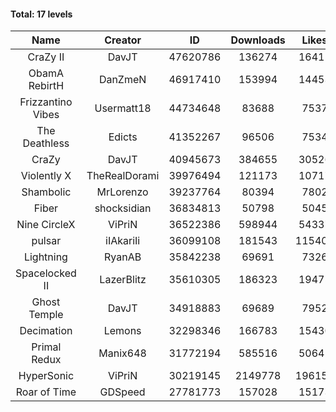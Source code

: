 #### Total: 17 levels

| Name | Creator | ID | Downloads | Likes |
|:---:|:---:|:---:|:---:|:---:|
| CraZy II | DavJT | 47620786 | 136274 | 16411
| ObamA RebirtH | DanZmeN | 46917410 | 153994 | 14453
| Frizzantino Vibes | Usermatt18 | 44734648 | 83688 | 7537
| The Deathless | Edicts | 41352267 | 96506 | 7534
| CraZy | DavJT | 40945673 | 384655 | 30526
| Violently X | TheRealDorami | 39976494 | 121173 | 10717
| Shambolic | MrLorenzo | 39237764 | 80394 | 7802
| Fiber | shocksidian | 36834813 | 50798 | 5045
| Nine CircleX | ViPriN | 36522386 | 598944 | 54337
| pulsar | iIAkariIi | 36099108 | 181543 | 115404
| Lightning | RyanAB | 35842238 | 69691 | 7326
| Spacelocked II | LazerBlitz | 35610305 | 186323 | 19475
| Ghost Temple | DavJT | 34918883 | 69689 | 7952
| Decimation | Lemons | 32298346 | 166783 | 15430
| Primal Redux | Manix648 | 31772194 | 585516 | 50645
| HyperSonic | ViPriN | 30219145 | 2149778 | 196150
| Roar of Time | GDSpeed | 27781773 | 157028 | 15173
